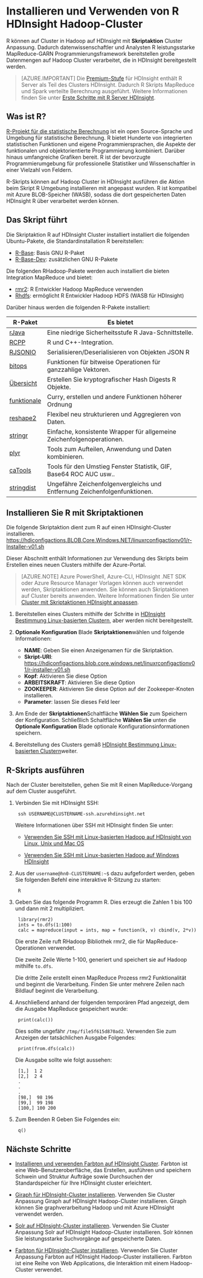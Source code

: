 <properties
    pageTitle="R Installation auf Linux-basierten HDInsight | Microsoft Azure"
    description="Informationen Sie zum Installieren und Verwenden von R Hadoop Linux-basierten Clustern anpassen."
    services="hdinsight"
    documentationCenter=""
    authors="Blackmist"
    manager="jhubbard"
    editor="cgronlun"/>

<tags
    ms.service="hdinsight"
    ms.workload="big-data"
    ms.tgt_pltfrm="na"
    ms.devlang="na"
    ms.topic="article"
    ms.date="09/20/2016"
    ms.author="larryfr"/>

# <a name="install-and-use-r-on-hdinsight-hadoop-clusters"></a>Installieren und Verwenden von R HDInsight Hadoop-Cluster

R können auf Cluster in Hadoop auf HDInsight mit **Skriptaktion** Cluster Anpassung. Dadurch datenwissenschaftler und Analysten R leistungsstarke MapReduce-GARN Programmierungsframework bereitstellen große Datenmengen auf Hadoop Cluster verarbeitet, die in HDInsight bereitgestellt werden.

> [AZURE.IMPORTANT] Die [Premium-Stufe](https://azure.microsoft.com/pricing/details/hdinsight/) für HDInsight enthält R Server als Teil des Clusters HDInsight. Dadurch R Skripts MapReduce und Spark verteilte Berechnung ausgeführt. Weitere Informationen finden Sie unter [Erste Schritte mit R Server HDInsight](hdinsight-hadoop-r-server-get-started.md). 


## <a name="what-is-r"></a>Was ist R?

<a href="http://www.r-project.org/" target="_blank">R-Projekt für die statistische Berechnung</a> ist ein open Source-Sprache und Umgebung für statistische Berechnung. R bietet Hunderte von integrierten statistischen Funktionen und eigene Programmiersprachen, die Aspekte der funktionalen und objektorientierte Programmierung kombiniert. Darüber hinaus umfangreiche Grafiken bereit. R ist der bevorzugte Programmierumgebung für professionelle Statistiker und Wissenschaftler in einer Vielzahl von Feldern.

R-Skripts können auf Hadoop Cluster in HDInsight ausführen die Aktion beim Skript R Umgebung installieren mit angepasst wurden. R ist kompatibel mit Azure BLOB-Speicher (WASB), sodass die dort gespeicherten Daten HDInsight R über verarbeitet werden können.

## <a name="what-the-script-does"></a>Das Skript führt

Die Skriptaktion R auf HDInsight Cluster installiert installiert die folgenden Ubuntu-Pakete, die Standardinstallation R bereitstellen:

* [R-Base](http://packages.ubuntu.com/precise/r-base): Basis GNU R-Paket
* [R-Base-Dev](http://packages.ubuntu.com/precise/r-base-dev): zusätzlichen GNU R-Pakete

Die folgenden RHadoop-Pakete werden auch installiert die bieten Integration MapReduce und bietet:

* [rmr2](https://github.com/RevolutionAnalytics/rmr2): R Entwickler Hadoop MapReduce verwenden
* [Rhdfs](https://github.com/RevolutionAnalytics/rhdfs): ermöglicht R Entwickler Hadoop HDFS (WASB für HDInsight)

Darüber hinaus werden die folgenden R-Pakete installiert:

| R-Paket | Es bietet |
| --------- | ---------------- |
| [rJava](https://cran.r-project.org/web/packages/rJava/index.html) | Eine niedrige Sicherheitsstufe R Java-Schnittstelle. |
| [RCPP](https://cran.r-project.org/web/packages/Rcpp/index.html) | R und C++-Integration. |
| [RJSONIO](https://cran.r-project.org/web/packages/RJSONIO/index.html) | Serialisieren/Deserialisieren von Objekten JSON R |
| [bitops](https://cran.r-project.org/web/packages/bitops/index.html) | Funktionen für bitweise Operationen für ganzzahlige Vektoren. |
| [Übersicht](https://cran.r-project.org/web/packages/digest/index.html) | Erstellen Sie kryptografischer Hash Digests R Objekte. |
| [funktionale](https://cran.r-project.org/web/packages/functional/index.html) | Curry, erstellen und andere Funktionen höherer Ordnung |
| [reshape2](https://cran.r-project.org/web/packages/reshape2/index.html) | Flexibel neu strukturieren und Aggregieren von Daten. |
| [stringr](https://cran.r-project.org/web/packages/stringr/index.html) | Einfache, konsistente Wrapper für allgemeine Zeichenfolgenoperationen. |
| [plyr](https://cran.r-project.org/web/packages/plyr/index.html) | Tools zum Aufteilen, Anwendung und Daten kombinieren. |
| [caTools](https://cran.r-project.org/web/packages/caTools/index.html) | Tools für den Umstieg Fenster Statistik, GIF, Base64 ROC AUC usw.. |
| [stringdist](https://cran.r-project.org/web/packages/stringdist/index.html) | Ungefähre Zeichenfolgenvergleichs und Entfernung Zeichenfolgenfunktionen. |

## <a name="install-r-using-script-actions"></a>Installieren Sie R mit Skriptaktionen

Die folgende Skriptaktion dient zum R auf einen HDInsight-Cluster installieren. https://hdiconfigactions.BLOB.Core.Windows.NET/linuxrconfigactionv01/r-Installer-v01.sh
    
Dieser Abschnitt enthält Informationen zur Verwendung des Skripts beim Erstellen eines neuen Clusters mithilfe der Azure-Portal. 

> [AZURE.NOTE] Azure PowerShell, Azure-CLI, HDInsight .NET SDK oder Azure Resource Manager Vorlagen können auch verwendet werden, Skriptaktionen anwenden. Sie können auch Skriptaktionen auf Cluster bereits anwenden. Weitere Informationen finden Sie unter [Cluster mit Skriptaktionen HDInsight anpassen](hdinsight-hadoop-customize-cluster-linux.md).

1. Bereitstellen eines Clusters mithilfe der Schritte in [HDInsight Bestimmung Linux-basierten Clustern](hdinsight-hadoop-provision-linux-clusters.md#portal), aber werden nicht bereitgestellt.

2. **Optionale Konfiguration** Blade **Skriptaktionen**wählen und folgende Informationen:

    * __NAME__: Geben Sie einen Anzeigenamen für die Skriptaktion.
    * __Skript-URI__: https://hdiconfigactions.blob.core.windows.net/linuxrconfigactionv01/r-installer-v01.sh
    * __Kopf__: Aktivieren Sie diese Option
    * __ARBEITSKRAFT__: Aktivieren Sie diese Option
    * __ZOOKEEPER__: Aktivieren Sie diese Option auf der Zookeeper-Knoten installieren.
    * __Parameter__: lassen Sie dieses Feld leer

3. Am Ende der **Skriptaktionen**Schaltfläche **Wählen Sie** zum Speichern der Konfiguration. Schließlich Schaltfläche **Wählen Sie** unten die **Optionale Konfiguration** Blade optionale Konfigurationsinformationen speichern.

4. Bereitstellung des Clusters gemäß [HDInsight Bestimmung Linux-basierten Clustern](hdinsight-hadoop-provision-linux-clusters.md#portal)weiter.

## <a name="run-r-scripts"></a>R-Skripts ausführen

Nach der Cluster bereitstellen, gehen Sie mit R einen MapReduce-Vorgang auf dem Cluster ausgeführt.

1. Verbinden Sie mit HDInsight SSH:

        ssh USERNAME@CLUSTERNAME-ssh.azurehdinsight.net

    Weitere Informationen über SSH mit HDInsight finden Sie unter:

    * [Verwenden Sie SSH mit Linux-basierten Hadoop auf HDInsight von Linux, Unix und Mac OS](hdinsight-hadoop-linux-use-ssh-unix.md)

    * [Verwenden Sie SSH mit Linux-basierten Hadoop auf Windows HDInsight](hdinsight-hadoop-linux-use-ssh-windows.md)

2. Aus der `username@hn0-CLUSTERNAME:~$` dazu aufgefordert werden, geben Sie folgenden Befehl eine interaktive R-Sitzung zu starten:

        R

3. Geben Sie das folgende Programm R. Dies erzeugt die Zahlen 1 bis 100 und dann mit 2 multipliziert.

        library(rmr2)
        ints = to.dfs(1:100)
        calc = mapreduce(input = ints, map = function(k, v) cbind(v, 2*v))

    Die erste Zeile ruft RHadoop Bibliothek rmr2, die für MapReduce-Operationen verwendet.

    Die zweite Zeile Werte 1-100, generiert und speichert sie auf Hadoop mithilfe `to.dfs`.

    Die dritte Zeile erstellt einen MapReduce Prozess rmr2 Funktionalität und beginnt die Verarbeitung. Finden Sie unter mehrere Zeilen nach Bildlauf beginnt die Verarbeitung.

4. Anschließend anhand der folgenden temporären Pfad angezeigt, dem die Ausgabe MapReduce gespeichert wurde:

        print(calc())

    Dies sollte ungefähr `/tmp/file5f615d870ad2`. Verwenden Sie zum Anzeigen der tatsächlichen Ausgabe Folgendes:

        print(from.dfs(calc))

    Die Ausgabe sollte wie folgt aussehen:

        [1,]  1 2
        [2,]  2 4
        .
        .
        .
        [98,]  98 196
        [99,]  99 198
        [100,] 100 200

5. Zum Beenden R Geben Sie Folgendes ein:

        q()


## <a name="next-steps"></a>Nächste Schritte

- [Installieren und verwenden Farbton auf HDInsight Cluster](hdinsight-hadoop-hue-linux.md). Farbton ist eine Web-Benutzeroberfläche, das Erstellen, ausführen und speichern Schwein und Struktur Aufträge sowie Durchsuchen der Standardspeicher für Ihre HDInsight cluster erleichtert.

- [Giraph für HDInsight-Cluster installieren](hdinsight-hadoop-giraph-install.md). Verwenden Sie Cluster Anpassung Giraph auf HDInsight Hadoop-Cluster installieren. Giraph können Sie graphverarbeitung Hadoop und mit Azure HDInsight verwendet werden.

- [Solr auf HDInsight-Cluster installieren](hdinsight-hadoop-solr-install.md). Verwenden Sie Cluster Anpassung Solr auf HDInsight Hadoop-Cluster installieren. Solr können Sie leistungsstarke Suchvorgänge auf gespeicherte Daten.

- [Farbton für HDInsight-Cluster installieren](hdinsight-hadoop-hue-linux.md). Verwenden Sie Cluster Anpassung Farbton auf HDInsight Hadoop-Cluster installieren. Farbton ist eine Reihe von Web Applications, die Interaktion mit einem Hadoop-Cluster verwendet.

[hdinsight-cluster-customize]: hdinsight-hadoop-customize-cluster-linux.md

